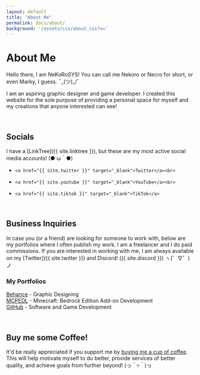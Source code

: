 ```yaml
---
layout: default
title: "About Me"
permalink: docs/about/
background: '/assets/css/about.css?v='
---
```

# About Me

Hello there, I am NeKoRoSYS! You can call me Nekoro or Necro for short, or even Marky, I guess. ¯\_(ツ)_/¯

I am an aspiring graphic designer and game developer. I created this website for the sole purpose of providing a personal space for myself and my creations that anyone interested can see!

<br>

## Socials

I have a [LinkTree]({{ site.linktree }}), but these are my most active social media accounts! (●´ω｀●)
-     <a href="{{ site.twitter }}" target="_blank">Twitter</a><br>
-     <a href="{{ site.youtube }}" target="_blank">YouTube</a><br>
-     <a href="{{ site.tiktok }}" target="_blank">TikTok</a>

<br>

## Business Inquiries

In case you (or a friend) are looking for someone to work with, below are my portfolios where I often publish my work. I am a freelancer and I do paid commissions. If you are interested in working with me, I am always available on my [Twitter]({{ site.twitter }}) and Discord! ({{ site.discord }}) ヽ(゜∇゜)ノ


### My Portfolios
<a href="{{ site.behance }}" target="_blank">Behance</a> - Graphic Designing<br>
<a href="{{ site.mcpedl }}" target="_blank">MCPEDL</a> - Minecraft: Bedrock Edition Add-on Development<br>
<a href="{{ site.github }}" target="_blank">GitHub</a> - Software and Game Development

<br>

## Buy me some Coffee!

It'd be really appreciated if you support me by <a href="{{ site.kofi }}" target="_blank">buying me a cup of coffee</a>. This will help motivate myself to do better, provide services of better quality, and achieve goals from further beyond! (っ＾▿＾)っ
